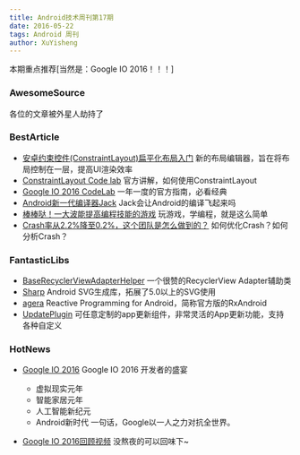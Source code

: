 ```yaml
---
title: Android技术周刊第17期
date: 2016-05-22
tags: Android 周刊
author: XuYisheng
---
```

本期重点推荐[当然是：Google IO 2016！！！]

<!-- more -->

### AwesomeSource
各位的文章被外星人劫持了

### BestArticle
- [安卓约束控件(ConstraintLayout)扁平化布局入门](http://www.jianshu.com/p/792d2682c538) 新的布局编辑器，旨在将布局控制在一层，提高UI渲染效率
- [ConstraintLayout Code lab](https://codelabs.developers.google.com/codelabs/constraint-layout/index.html#0) 官方讲解，如何使用ConstraintLayout
- [Google IO 2016 CodeLab](https://codelabs.developers.google.com/) 一年一度的官方指南，必看经典
- [Android新一代编译器Jack](https://source.android.com/source/jack.html) Jack会让Android的编译飞起来吗
- [棒棒哒！一大波能提高编程技能的游戏](https://mp.weixin.qq.com/s?__biz=MjM5OTA1MDUyMA==&mid=2655435898&idx=1&sn=993243f71dc7551a53e8cb9085244ed6&scene=1&srcid=0519Nt3VAnIj2joUh5qPQCHa&key=8d8120cb97983fad402ef8548f9f98ab4da647d1cb8fb8f6c9d7184aa378d786cf24078bb867cab828a536397cda5a41&ascene=0&uin=MTkyODkzMzg4MA%3D%3D&devicetype=iMac+MacBookPro12%2C1+OSX+OSX+10.11.2+build(15C50)&version=11020201&pass_ticket=mN5F3hl7gcnHDzBH7qZrys9C9cXhMgoClPCeXpJ2dOFn3SUaafsGzVrHQeLYnU9B) 玩游戏，学编程，就是这么简单
- [Crash率从2.2%降至0.2%，这个团队是怎么做到的？](https://mp.weixin.qq.com/s?__biz=MzAxMzYyNDkyNA==&mid=2651332048&idx=1&sn=97175990900c9fdb61bd7be8cbc0bb80&scene=1&srcid=0519Vh2WxbK1WOn7yrNa9XhA&key=8d8120cb97983fad67fd770646b80d2df6b343d2e3748daf6aee6b4190515854c7b080b6f0d90838427072a9183f3942&ascene=0&uin=MTkyODkzMzg4MA%3D%3D&devicetype=iMac+MacBookPro12%2C1+OSX+OSX+10.11.2+build(15C50)&version=11020201&pass_ticket=mN5F3hl7gcnHDzBH7qZrys9C9cXhMgoClPCeXpJ2dOFn3SUaafsGzVrHQeLYnU9B) 如何优化Crash？如何分析Crash？

### FantasticLibs
- [BaseRecyclerViewAdapterHelper](http://droidyue.com/blog/2016/05/09/baserecyclerviewadapterhelper/) 一个很赞的RecyclerView Adapter辅助类
- [Sharp](https://github.com/Pixplicity/sharp) Android SVG生成库，拓展了5.0以上的SVG使用
- [agera](https://github.com/google/agera) Reactive Programming for Android，简称官方版的RxAndroid
- [UpdatePlugin](https://github.com/yjfnypeu/UpdatePlugin) 可任意定制的app更新组件，非常灵活的App更新功能，支持各种自定义

### HotNews
- [Google IO 2016](http://mobile.51cto.com/mobile/google2016/) Google IO 2016 开发者的盛宴
	* 虚拟现实元年
	* 智能家居元年
	* 人工智能新纪元
	* Android新时代
一句话，Google以一人之力对抗全世界。

- [Google IO 2016回顾视频](https://www.youtube.com/watch?v=862r3XS2YB0) 没熬夜的可以回味下~
